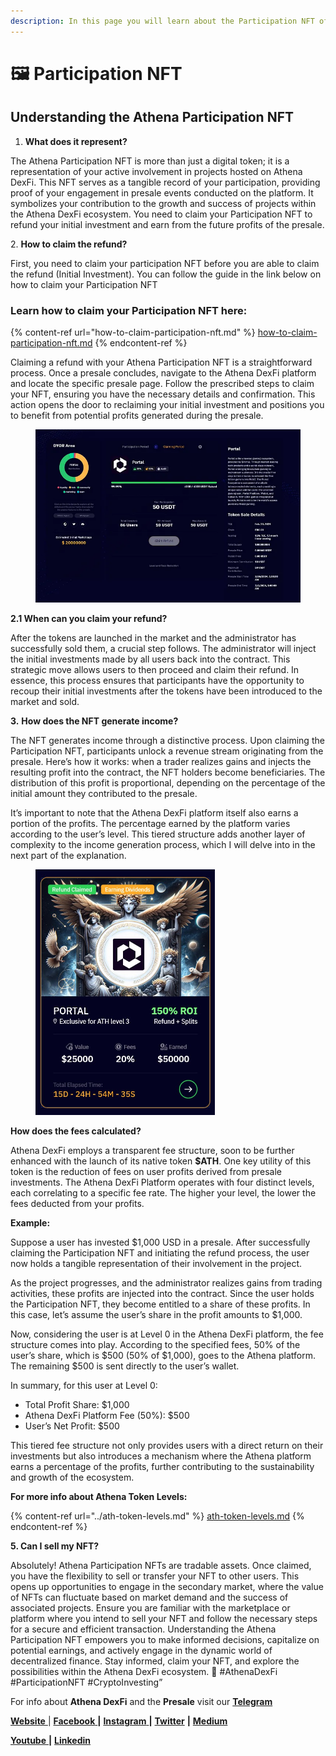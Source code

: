 ```yaml
---
description: In this page you will learn about the Participation NFT of Athena DexFi
---
```


# 🖼️ Participation NFT

## **Understanding the Athena Participation NFT**

1. **What does it represent?**

The Athena Participation NFT is more than just a digital token; it is a representation of your active involvement in projects hosted on Athena DexFi. This NFT serves as a tangible record of your participation, providing proof of your engagement in presale events conducted on the platform. It symbolizes your contribution to the growth and success of projects within the Athena DexFi ecosystem. You need to claim your Participation NFT to refund your initial investment and earn from the future profits of the presale.

2\. **How to claim the refund?**

First, you need to claim your participation NFT before you are able to claim the refund (Initial Investment). You can follow the guide in the link below on how to claim your Participation NFT

### Learn how to claim your Participation NFT here:

{% content-ref url="how-to-claim-participation-nft.md" %}
[how-to-claim-participation-nft.md](how-to-claim-participation-nft.md)
{% endcontent-ref %}

Claiming a refund with your Athena Participation NFT is a straightforward process. Once a presale concludes, navigate to the Athena DexFi platform and locate the specific presale page. Follow the prescribed steps to claim your NFT, ensuring you have the necessary details and confirmation. This action opens the door to reclaiming your initial investment and positions you to benefit from potential profits generated during the presale.

<figure><img src="../../../../.gitbook/assets/image.png" alt=""><figcaption></figcaption></figure>

**2.1 When can you claim your refund?**

After the tokens are launched in the market and the administrator has successfully sold them, a crucial step follows. The administrator will inject the initial investments made by all users back into the contract. This strategic move allows users to then proceed and claim their refund. In essence, this process ensures that participants have the opportunity to recoup their initial investments after the tokens have been introduced to the market and sold.

**3.** **How does the NFT generate income?**

The NFT generates income through a distinctive process. Upon claiming the Participation NFT, participants unlock a revenue stream originating from the presale. Here’s how it works: when a trader realizes gains and injects the resulting profit into the contract, the NFT holders become beneficiaries. The distribution of this profit is proportional, depending on the percentage of the initial amount they contributed to the presale.

It’s important to note that the Athena DexFi platform itself also earns a portion of the profits. The percentage earned by the platform varies according to the user’s level. This tiered structure adds another layer of complexity to the income generation process, which I will delve into in the next part of the explanation.



<figure><img src="../../../../.gitbook/assets/photo_2024-03-05_12-44-17.jpg" alt="" width="287"><figcaption></figcaption></figure>

**How does the fees calculated?**

Athena DexFi employs a transparent fee structure, soon to be further enhanced with the launch of its native token **$ATH**. One key utility of this token is the reduction of fees on user profits derived from presale investments. The Athena DexFi Platform operates with four distinct levels, each correlating to a specific fee rate. The higher your level, the lower the fees deducted from your profits.

**Example:**

Suppose a user has invested $1,000 USD in a presale. After successfully claiming the Participation NFT and initiating the refund process, the user now holds a tangible representation of their involvement in the project.

As the project progresses, and the administrator realizes gains from trading activities, these profits are injected into the contract. Since the user holds the Participation NFT, they become entitled to a share of these profits. In this case, let’s assume the user’s share in the profit amounts to $1,000.

Now, considering the user is at Level 0 in the Athena DexFi platform, the fee structure comes into play. According to the specified fees, 50% of the user’s share, which is $500 (50% of $1,000), goes to the Athena platform. The remaining $500 is sent directly to the user’s wallet.

In summary, for this user at Level 0:

* Total Profit Share: $1,000
* Athena DexFi Platform Fee (50%): $500
* User’s Net Profit: $500

This tiered fee structure not only provides users with a direct return on their investments but also introduces a mechanism where the Athena platform earns a percentage of the profits, further contributing to the sustainability and growth of the ecosystem.

**For more info about Athena Token Levels:**

{% content-ref url="../ath-token-levels.md" %}
[ath-token-levels.md](../ath-token-levels.md)
{% endcontent-ref %}

**5. Can I sell my NFT?**

Absolutely! Athena Participation NFTs are tradable assets. Once claimed, you have the flexibility to sell or transfer your NFT to other users. This opens up opportunities to engage in the secondary market, where the value of NFTs can fluctuate based on market demand and the success of associated projects. Ensure you are familiar with the marketplace or platform where you intend to sell your NFT and follow the necessary steps for a secure and efficient transaction. Understanding the Athena Participation NFT empowers you to make informed decisions, capitalize on potential earnings, and actively engage in the dynamic world of decentralized finance. Stay informed, claim your NFT, and explore the possibilities within the Athena DexFi ecosystem. 🚀 #AthenaDexFi #ParticipationNFT #CryptoInvesting”

For info about **Athena DexFi** and the **Presale** visit our [**Telegram**](https://t.me/AthenaDexFi\_Group)

[**Website** ](https://athenadexfi.io/)| [**Facebook** ](https://www.facebook.com/AthenaDexFi)**|** [**Instagram** ](https://www.instagram.com/athenadexfi/)**|** [**Twitter**](https://twitter.com/AthenaDexFi) **|** [**Medium**](https://medium.com/@AthenaDexFi)

[**Youtube** ](https://www.youtube.com/@AthenaDexFi)**|** [**Linkedin**](https://www.linkedin.com/company/athenadexfi/)
